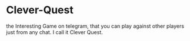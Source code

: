 # Clever-Quest
the Interesting Game on telegram, that you can play against other players just from any chat. I call it Clever Quest.
